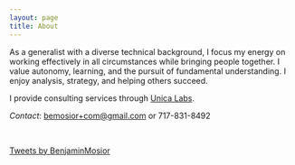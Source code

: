 ```yaml
---
layout: page
title: About
---
```


As a generalist with a diverse technical background, I focus my energy on working effectively in all circumstances while bringing people together. I value autonomy, learning, and the pursuit of fundamental understanding. I enjoy analysis, strategy, and helping others succeed.

I provide consulting services through [Unica Labs](http://unicalabs.com).

*Contact*: bemosior+com@gmail.com or 717-831-8492



<br/>

<a class="twitter-timeline" href="https://twitter.com/BenjaminMosior">Tweets by BenjaminMosior</a> <script async src="//platform.twitter.com/widgets.js" charset="utf-8"></script>